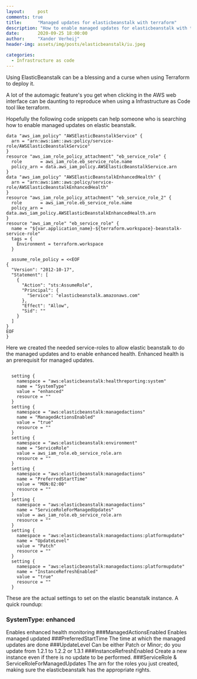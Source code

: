 ```yaml
---
layout:     post
comments: true
title:      "Managed updates for elasticbeanstalk with terraform"
description: "How to enable managed updates for elasticbeanstalk with terraform"
date:       2020-09-25 18:00:00
author:     "Xander Verheij"
header-img: assets/img/posts/elasticbeanstalk/iu.jpeg

categories:
  - Infrastructure as code
---
```

Using ElasticBeanstalk can be a blessing and a curse when using Terraform to deploy it.

A lot of the automagic feature's you get when clicking in the AWS web interface can be daunting to reproduce when using a Infrastructure as Code tool like terraform.

Hopefully the following code snippets can help someone who is searching how to enable managed updates on elastic beanstalk.



```
data "aws_iam_policy" "AWSElasticBeanstalkService" {
  arn = "arn:aws:iam::aws:policy/service-role/AWSElasticBeanstalkService"
}
resource "aws_iam_role_policy_attachment" "eb_service_role" {
  role       = aws_iam_role.eb_service_role.name
  policy_arn = data.aws_iam_policy.AWSElasticBeanstalkService.arn
}
data "aws_iam_policy" "AWSElasticBeanstalkEnhancedHealth" {
  arn = "arn:aws:iam::aws:policy/service-role/AWSElasticBeanstalkEnhancedHealth"
}
resource "aws_iam_role_policy_attachment" "eb_service_role_2" {
  role       = aws_iam_role.eb_service_role.name
  policy_arn = data.aws_iam_policy.AWSElasticBeanstalkEnhancedHealth.arn
}
resource "aws_iam_role" "eb_service_role" {
  name = "${var.application_name}-${terraform.workspace}-beanstalk-service-role"
  tags = {
    Environment = terraform.workspace
  }

  assume_role_policy = <<EOF
{
  "Version": "2012-10-17",
  "Statement": [
    {
      "Action": "sts:AssumeRole",
      "Principal": {
        "Service": "elasticbeanstalk.amazonaws.com"
      },
      "Effect": "Allow",
      "Sid": ""
    }
  ]
}
EOF
}
```
Here we created the needed service-roles to allow elastic beanstalk to do the managed updates and to enable enhanced health. Enhanced health is an prerequisit for managed updates.

```

  setting {
    namespace = "aws:elasticbeanstalk:healthreporting:system"
    name = "SystemType"
    value = "enhanced"
    resource = ""
  }
  setting {
    namespace = "aws:elasticbeanstalk:managedactions"
    name = "ManagedActionsEnabled"
    value = "true"
    resource = ""
  }
  setting {
    namespace = "aws:elasticbeanstalk:environment"
    name = "ServiceRole"
    value = aws_iam_role.eb_service_role.arn
    resource = ""
  }
  setting {
    namespace = "aws:elasticbeanstalk:managedactions"
    name = "PreferredStartTime"
    value = "MON:02:00"
    resource = ""
  }
  setting {
    namespace = "aws:elasticbeanstalk:managedactions"
    name = "ServiceRoleForManagedUpdates"
    value = aws_iam_role.eb_service_role.arn
    resource = ""
  }
  setting {
    namespace = "aws:elasticbeanstalk:managedactions:platformupdate"
    name = "UpdateLevel"
    value = "Patch"
    resource = ""
  }
  setting {
    namespace = "aws:elasticbeanstalk:managedactions:platformupdate"
    name = "InstanceRefreshEnabled"
    value = "true"
    resource = ""
  }
  ```

These are the actual settings to set on the elastic beanstalk instance. A quick roundup:
### SystemType: enhanced
Enables enhanced health monitoring
###ManagedActionsEnabled
Enables managed updated
###PreferredStartTime
The time at which the managed updates are done
###UpdateLevel
Can be either Patch or Minor; do you update from 1.2.1 to 1.2.2 or 1.3.1
###InstanceRefreshEnabled
Create a new instance even if there is no update to be performed.
###ServiceRole & ServiceRoleForManagedUpdates
The arn for the roles you just created, making sure the elasticbeanstalk has the appropriate rights.